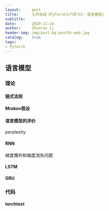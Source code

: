 ```yaml
---
layout:     post
title:      七月在线《PyTorch入门学习3--语言模型》
subtitle:   
date:       2020-11-24
author:     Zhuoran Li
header-img: img/post-bg-posthk-web.jpg
catalog:    true
tags:
- PyTorch
---
```


## 语言模型

### 理论

#### 链式法则

#### Mrakov假设

#### 语言模型的评价

perplexity

#### RNN

梯度爆炸和梯度消失问题

#### LSTM

#### GRU

### 代码

#### torchtext







